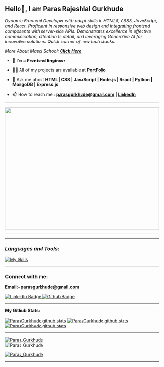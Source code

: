 **<h2> Hello👋, I am Paras Rajeshlal Gurkhude</h2>** 
     
<p class="empty"><em>   
Dynamic Frontend Developer with adept skills in HTML5, CSS3, JavaScript, and React. Proficient in responsive web design and integrating frontend components with server-side APIs. Demonstrates excellence in effective communication, attention to detail, and leveraging Generative AI for innovative solutions. Quick learner of new tech stacks.
<p>More About Masai School:  <a href="https://masaischool.com/" target="_blank"><b>Click Here</b></a></p>
</em></p> 
  

</p> 
 
- 🌱 I’m a **Frontend Engineer** 

- 👨‍💻 All of my projects are available at <a href='https://paras-gurkhude-portfolio.netlify.app' target="_blank" ><b>PortFolio</b></a>

- 💬 Ask me about **HTML | CSS | JavaScript | Node.js | React | Python | MongoDB | Express.js**

- 📫 How to reach me : **[parasgurkhude@gmail.com](mailto:parasgurkhude@gmail.com) | [LinkedIn](https://www.linkedin.com/in/paras-gurkhude-123803267/?originalSubdomain=in)**

---

<img align="center" width="100%" height="400px" src="https://paras-gurkhude-portfolio.netlify.app/gif.gif">

---


---

**<i><h3 align="left">Languages and Tools:</h3></i>**

  <div align="left">

   [![My Skills](https://skillicons.dev/icons?i=html,css,js,react,nodejs,github,netlify,vscode,replit)](#)

  </div>

--- 
**<h3 align="left">Connect with me:</h3>**

**Email:- parasgurkhude@gmail.com**

<div id="badges">
  <a href="https://www.linkedin.com/in/paras-gurkhude-123803267/?originalSubdomain=in">
    <img src="https://img.shields.io/badge/LinkedIn-blue?style=for-the-badge&logo=linkedin&logoColor=white" alt="LinkedIn Badge"/>
  </a>
  <a href="https://github.com/ParasGurkhude">
    <img src="https://img.shields.io/badge/portfolio-black?style=for-the-badge&logo=github&logoColor=white" alt="Github Badge"/>
  </a>
     
</div>


---



**My Github Stats:**

 <a href="https://github.com/ParasGurkhude"><img align="center" src="https://github-readme-stats.vercel.app/api?username=ParasGurkhude&show_icons=true&include_all_commits=true&theme=buefy&hide_border=true" alt="ParasGurkhude github stats" /></a>  <a href="https://github.com/ParasGurkhude"><img align="center" src="https://github-readme-stats.vercel.app/api/top-langs/?username=ParasGurkhude&layout=compact&theme=buefy&hide_border=true" alt="ParasGurkhude github stats" /></a>   <a href="https://github.com/ParasGurkhude"><img align="center" src="https://github-readme-streak-stats.herokuapp.com/?user=ParasGurkhude&" alt="ParasGurkhude github stats" /></a>  


---

 <a href="https://github.com/ParasGurkhude"><img src="https://github-profile-trophy.vercel.app/?username=ParasGurkhude" alt="Paras_Gurkhude" /></a>  
  <a href="https://github.com/ParasGurkhude"><img src="https://github-contributor-stats.vercel.app/api?username=ParasGurkhude&limit=5&combine_all_yearly_contributions=true" alt="Paras_Gurkhude" /></a>  

<a href="https://github.com/ParasGurkhude"><img src="https://github-profile-summary-cards.vercel.app/api/cards/profile-details?username=ParasGurkhude" alt="Paras_Gurkhude" /></a>  


---

